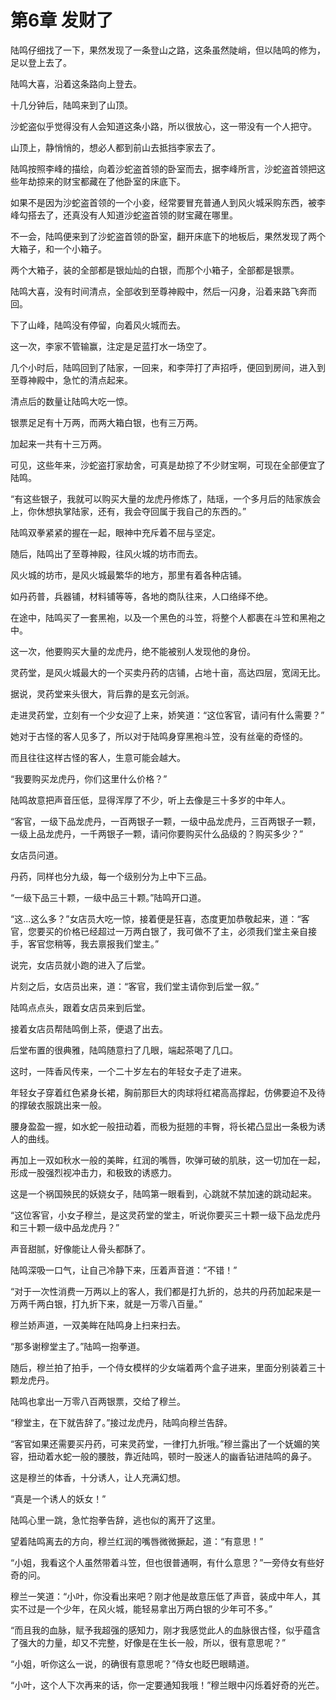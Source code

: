 # 第6章 发财了

陆鸣仔细找了一下，果然发现了一条登山之路，这条虽然陡峭，但以陆鸣的修为，足以登上去了。

  陆鸣大喜，沿着这条路向上登去。

  十几分钟后，陆鸣来到了山顶。

  沙蛇盗似乎觉得没有人会知道这条小路，所以很放心，这一带没有一个人把守。

  山顶上，静悄悄的，想必人都到前山去抵挡李家去了。

  陆鸣按照李峰的描绘，向着沙蛇盗首领的卧室而去，据李峰所言，沙蛇盗首领把这些年劫掠来的财宝都藏在了他卧室的床底下。

  如果不是因为沙蛇盗首领的一个小妾，经常要冒充普通人到风火城采购东西，被李峰勾搭去了，还真没有人知道沙蛇盗首领的财宝藏在哪里。

  不一会，陆鸣便来到了沙蛇盗首领的卧室，翻开床底下的地板后，果然发现了两个大箱子，和一个小箱子。

  两个大箱子，装的全部都是银灿灿的白银，而那个小箱子，全部都是银票。

  陆鸣大喜，没有时间清点，全部收到至尊神殿中，然后一闪身，沿着来路飞奔而回。

  下了山峰，陆鸣没有停留，向着风火城而去。

  这一次，李家不管输赢，注定是足蓝打水一场空了。

  几个小时后，陆鸣回到了陆家，一回来，和李萍打了声招呼，便回到房间，进入到至尊神殿中，急忙的清点起来。

  清点后的数量让陆鸣大吃一惊。

  银票足足有十万两，而两大箱白银，也有三万两。

  加起来一共有十三万两。

  可见，这些年来，沙蛇盗打家劫舍，可真是劫掠了不少财宝啊，可现在全部便宜了陆鸣。

  “有这些银子，我就可以购买大量的龙虎丹修炼了，陆瑶，一个多月后的陆家族会上，你休想执掌陆家，还有，我会夺回属于我自己的东西的。”

  陆鸣双拳紧紧的握在一起，眼神中充斥着不屈与坚定。

  随后，陆鸣出了至尊神殿，往风火城的坊市而去。

  风火城的坊市，是风火城最繁华的地方，那里有着各种店铺。

  如丹药普，兵器铺，材料铺等等，各地的商队往来，人口络绎不绝。

  在途中，陆鸣买了一套黑袍，以及一个黑色的斗笠，将整个人都裹在斗笠和黑袍之中。

  这一次，他要购买大量的龙虎丹，绝不能被别人发现他的身份。

  灵药堂，是风火城最大的一个买卖丹药的店铺，占地十亩，高达四层，宽阔无比。

  据说，灵药堂来头很大，背后靠的是玄元剑派。

  走进灵药堂，立刻有一个少女迎了上来，娇笑道：“这位客官，请问有什么需要？”

  她对于古怪的客人见多了，所以对于陆鸣身穿黑袍斗笠，没有丝毫的奇怪的。

  而且往往这样古怪的客人，生意可能会越大。

  “我要购买龙虎丹，你们这里什么价格？”

  陆鸣故意把声音压低，显得浑厚了不少，听上去像是三十多岁的中年人。

  “客官，一级下品龙虎丹，一百两银子一颗，一级中品龙虎丹，三百两银子一颗，一级上品龙虎丹，一千两银子一颗，请问你要购买什么品级的？购买多少？”

  女店员问道。

  丹药，同样也分九级，每一个级别分为上中下三品。

  “一级下品三十颗，一级中品三十颗。”陆鸣开口道。

  “这...这么多？”女店员大吃一惊，接着便是狂喜，态度更加恭敬起来，道：“客官，您要买的价格已经超过一万两白银了，我可做不了主，必须我们堂主亲自接手，客官您稍等，我去禀报我们堂主。”

  说完，女店员就小跑的进入了后堂。

  片刻之后，女店员出来，道：“客官，我们堂主请你到后堂一叙。”

  陆鸣点点头，跟着女店员来到后堂。

  接着女店员帮陆鸣倒上茶，便退了出去。

  后堂布置的很典雅，陆鸣随意扫了几眼，端起茶喝了几口。

  这时，一阵香风传来，一个二十岁左右的年轻女子走了进来。

  年轻女子穿着红色紧身长裙，胸前那巨大的肉球将红裙高高撑起，仿佛要迫不及待的撑破衣服跳出来一般。

  腰身盈盈一握，如水蛇一般扭动着，而极为挺翘的丰臀，将长裙凸显出一条极为诱人的曲线。

  再加上一双如秋水一般的美眸，红润的嘴唇，吹弹可破的肌肤，这一切加在一起，形成一股强烈视冲击力，和极致的诱惑力。

  这是一个祸国殃民的妖娆女子，陆鸣第一眼看到，心跳就不禁加速的跳动起来。

  “这位客官，小女子穆兰，是这灵药堂的堂主，听说你要买三十颗一级下品龙虎丹和三十颗一级中品龙虎丹？”

  声音甜腻，好像能让人骨头都酥了。

  陆鸣深吸一口气，让自己冷静下来，压着声音道：“不错！”

  “对于一次性消费一万两以上的客人，我们都是打九折的，总共的丹药加起来是一万两千两白银，打九折下来，就是一万零八百量。”

  穆兰娇声道，一双美眸在陆鸣身上扫来扫去。

  “那多谢穆堂主了。”陆鸣一抱拳道。

  随后，穆兰拍了拍手，一个侍女模样的少女端着两个盒子进来，里面分别装着三十颗龙虎丹。

  陆鸣也拿出一万零八百两银票，交给了穆兰。

  “穆堂主，在下就告辞了。”接过龙虎丹，陆鸣向穆兰告辞。

  “客官如果还需要买丹药，可来灵药堂，一律打九折哦。”穆兰露出了一个妩媚的笑容，扭动着水蛇一般的腰肢，靠近陆鸣，顿时一股迷人的幽香钻进陆鸣的鼻子。

  这是穆兰的体香，十分诱人，让人充满幻想。

  “真是一个诱人的妖女！”

  陆鸣心里一跳，急忙抱拳告辞，逃也似的离开了这里。

  望着陆鸣离去的方向，穆兰红润的嘴唇微微撅起，道：“有意思！”

  “小姐，我看这个人虽然带着斗笠，但也很普通啊，有什么意思？”一旁侍女有些好奇的问。

  穆兰一笑道：“小叶，你没看出来吧？刚才他是故意压低了声音，装成中年人，其实不过是一个少年，在风火城，能轻易拿出万两白银的少年可不多。”

  “而且我的血脉，赋予我超强的感知力，刚才我感觉此人的血脉很古怪，似乎蕴含了强大的力量，却又不完整，好像是在生长一般，所以，很有意思呢？”

  “小姐，听你这么一说，的确很有意思呢？”侍女也眨巴眼睛道。

  “小叶，这个人下次再来的话，你一定要通知我哦！”穆兰眼中闪烁着好奇的光芒。